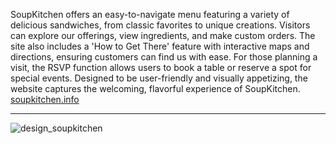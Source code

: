 SoupKitchen offers an easy-to-navigate menu featuring a variety of delicious sandwiches, from classic favorites to unique creations.
Visitors can explore our offerings, view ingredients, and make custom orders.
The site also includes a 'How to Get There' feature with interactive maps and directions, ensuring customers can find us with ease. 
For those planning a visit, the RSVP function allows users to book a table or reserve a spot for special events. 
Designed to be user-friendly and visually appetizing, the website captures the welcoming, flavorful experience of SoupKitchen. 
[soupkitchen.info](https://soupkitchen.info)

---

![design_soupkitchen](https://outsideworx.net/assets/img/portfolio/design_soupkitchen.webp)
